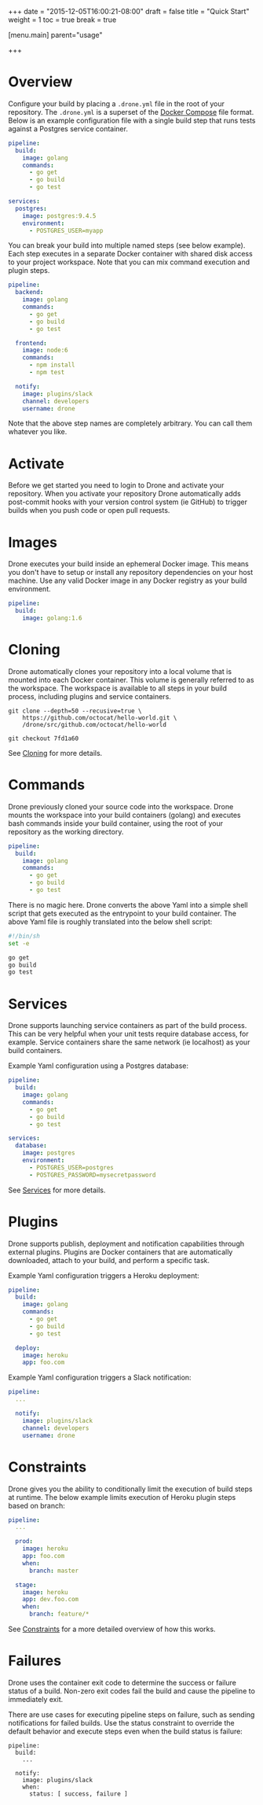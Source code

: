 +++
date = "2015-12-05T16:00:21-08:00"
draft = false
title = "Quick Start"
weight = 1
toc = true
break = true

[menu.main]
	parent="usage"

+++

# Overview

Configure your build by placing a `.drone.yml` file in the root of your repository. The `.drone.yml` is a superset of the [Docker Compose](https://docs.docker.com/compose/) file format. Below is an example configuration file with a single build step that runs tests against a Postgres service container.

```yaml
pipeline:
  build:
    image: golang
    commands:
      - go get
      - go build
      - go test

services:
  postgres:
    image: postgres:9.4.5
    environment:
      - POSTGRES_USER=myapp
```

You can break your build into multiple named steps (see below example). Each step executes in a separate Docker container with shared disk access to your project workspace. Note that you can mix command execution and plugin steps.

```yaml
pipeline:
  backend:
    image: golang
    commands:
      - go get
      - go build
      - go test

  frontend:
    image: node:6
    commands:
      - npm install
      - npm test

  notify:
    image: plugins/slack
    channel: developers
    username: drone
```

Note that the above step names are completely arbitrary. You can call them whatever you like.

# Activate

Before we get started you need to login to Drone and activate your repository. When you activate your repository Drone automatically adds post-commit hooks with your version control system (ie GitHub) to trigger builds when you push code or open pull requests.

# Images

Drone executes your build inside an ephemeral Docker image. This means you don't have to setup or install any repository dependencies on your host machine. Use any valid Docker image in any Docker registry as your build environment.

```yaml
pipeline:
  build:
    image: golang:1.6
```

# Cloning

Drone automatically clones your repository into a local volume that is mounted into each Docker container. This volume is generally referred to as the workspace. The workspace is available to all steps in your build process, including plugins and service containers.

```
git clone --depth=50 --recusive=true \
    https://github.com/octocat/hello-world.git \
    /drone/src/github.com/octocat/hello-world

git checkout 7fd1a60
```

See [Cloning](../cloning) for more details.

# Commands

Drone previously cloned your source code into the workspace. Drone mounts the workspace into your build containers (golang) and executes bash commands inside your build container, using the root of your repository as the working directory.

```yaml
pipeline:
  build:
    image: golang
    commands:
      - go get
      - go build
      - go test
```

There is no magic here. Drone converts the above Yaml into a simple shell script that gets executed as the entrypoint to your build container. The above Yaml file is roughly translated into the below shell script:

```sh
#!/bin/sh
set -e

go get
go build
go test
```

# Services

Drone supports launching service containers as part of the build process. This can be very helpful when your unit tests require database access, for example. Service containers share the same network (ie localhost) as your build containers.

Example Yaml configuration using a Postgres database:

```yaml
pipeline:
  build:
    image: golang
    commands:
      - go get
      - go build
      - go test

services:
  database:
    image: postgres
    environment:
      - POSTGRES_USER=postgres
      - POSTGRES_PASSWORD=mysecretpassword
```

See [Services](../services) for more details.

# Plugins

Drone supports publish, deployment and notification capabilities through external plugins. Plugins are Docker containers that are automatically downloaded, attach to your build, and perform a specific task.

Example Yaml configuration triggers a Heroku deployment:

```yaml
pipeline:
  build:
    image: golang
    commands:
      - go get
      - go build
      - go test

  deploy:
    image: heroku
    app: foo.com
```

Example Yaml configuration triggers a Slack notification:

```yaml
pipeline:
  ...

  notify:
    image: plugins/slack
    channel: developers
    username: drone
```

# Constraints

Drone gives you the ability to conditionally limit the execution of build steps at runtime. The below example limits execution of Heroku plugin steps based on branch:

```yaml
pipeline:
  ...

  prod:
    image: heroku
    app: foo.com
    when:
      branch: master

  stage:
    image: heroku
    app: dev.foo.com
    when:
      branch: feature/*
```

See [Constraints](../constraints) for a more detailed overview of how this works.

# Failures

Drone uses the container exit code to determine the success or failure status of a build. Non-zero exit codes fail the build and cause the pipeline to immediately exit.

There are use cases for executing pipeline steps on failure, such as sending notifications for failed builds. Use the status constraint to override the default behavior and execute steps even when the build status is failure:

```
pipeline:
  build:
    ...

  notify:
    image: plugins/slack
    when:
      status: [ success, failure ]
```
